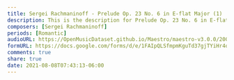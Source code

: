 ```yaml
---
title: Sergei Rachmaninoff - Prelude Op. 23 No. 6 in E-flat Major (1)
description: This is the description for Prelude Op. 23 No. 6 in E-flat Major by Sergei Rachmaninoff
composers: [Sergei Rachmaninoff]
periods: [Romantic]
audioURL: https://OpenMusicDataset.github.io/Maestro/maestro-v3.0.0/2008/MIDI-Unprocessed_12_R3_2008_01-04_ORIG_MID--AUDIO_12_R3_2008_wav--3.midi
formURL: https://docs.google.com/forms/d/e/1FAIpQLSfmpmKguTd37gjTYiHr4oELl7X4mhp2SpkJMOLHZgNWtdwdFA/viewform
comments: true
share: true
date: 2021-08-08T07:43:13-06:00
---
```

